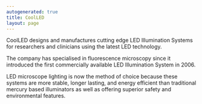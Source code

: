 ```yaml
---
autogenerated: true
title: CoolLED
layout: page
---
```


CoolLED designs and manufactures cutting edge LED Illumination Systems
for researchers and clinicians using the latest LED technology.

The company has specialised in fluorescence microscopy since it
introduced the first commercially available LED Illumination System in
2006.

LED microscope lighting is now the method of choice because these
systems are more stable, longer lasting, and energy efficient than
traditional mercury based illuminators as well as offering superior
safety and environmental features.
